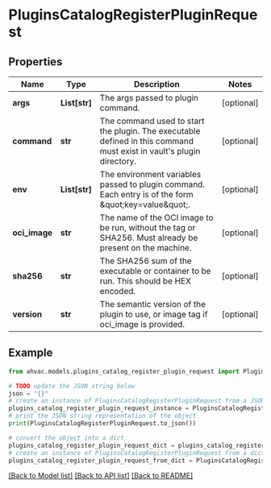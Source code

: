 # PluginsCatalogRegisterPluginRequest


## Properties

Name | Type | Description | Notes
------------ | ------------- | ------------- | -------------
**args** | **List[str]** | The args passed to plugin command. | [optional] 
**command** | **str** | The command used to start the plugin. The executable defined in this command must exist in vault&#39;s plugin directory. | [optional] 
**env** | **List[str]** | The environment variables passed to plugin command. Each entry is of the form \&quot;key&#x3D;value\&quot;. | [optional] 
**oci_image** | **str** | The name of the OCI image to be run, without the tag or SHA256. Must already be present on the machine. | [optional] 
**sha256** | **str** | The SHA256 sum of the executable or container to be run. This should be HEX encoded. | [optional] 
**version** | **str** | The semantic version of the plugin to use, or image tag if oci_image is provided. | [optional] 

## Example

```python
from ahvac.models.plugins_catalog_register_plugin_request import PluginsCatalogRegisterPluginRequest

# TODO update the JSON string below
json = "{}"
# create an instance of PluginsCatalogRegisterPluginRequest from a JSON string
plugins_catalog_register_plugin_request_instance = PluginsCatalogRegisterPluginRequest.from_json(json)
# print the JSON string representation of the object
print(PluginsCatalogRegisterPluginRequest.to_json())

# convert the object into a dict
plugins_catalog_register_plugin_request_dict = plugins_catalog_register_plugin_request_instance.to_dict()
# create an instance of PluginsCatalogRegisterPluginRequest from a dict
plugins_catalog_register_plugin_request_from_dict = PluginsCatalogRegisterPluginRequest.from_dict(plugins_catalog_register_plugin_request_dict)
```
[[Back to Model list]](../README.md#documentation-for-models) [[Back to API list]](../README.md#documentation-for-api-endpoints) [[Back to README]](../README.md)


